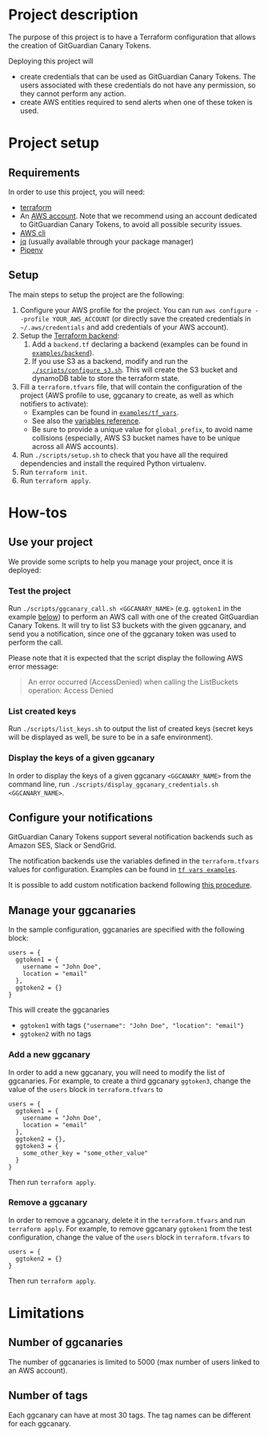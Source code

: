 # Project description

The purpose of this project is to have a Terraform configuration that allows the creation of GitGuardian Canary Tokens.

Deploying this project will

- create credentials that can be used as GitGuardian Canary Tokens. The users associated with these credentials do not have any permission, so they cannot perform any action.
- create AWS entities required to send alerts when one of these token is used.

# Project setup

## Requirements

In order to use this project, you will need:

- [terraform](https://learn.hashicorp.com/tutorials/terraform/install-cli)
- An [AWS account](https://aws.amazon.com/premiumsupport/knowledge-center/create-and-activate-aws-account/). Note that we recommend using an account dedicated to GitGuardian Canary Tokens, to avoid all possible security issues.
- [AWS cli](https://docs.aws.amazon.com/cli/latest/userguide/getting-started-install.html)
- [jq](https://stedolan.github.io/jq/) (usually available through your package manager)
- [Pipenv](https://pipenv.pypa.io/en/latest/)

## Setup

The main steps to setup the project are the following:

1. Configure your AWS profile for the project. You can run `aws configure --profile YOUR_AWS_ACCOUNT` (or directly save the created credentials in `~/.aws/credentials` and add credentials of your AWS account).
2. Setup the [Terraform backend](https://www.terraform.io/language/settings/backends/configuration):
   1. Add a `backend.tf` declaring a backend (examples can be found in [`examples/backend`](./examples/backend)).
   2. If you use S3 as a backend, modify and run the [`./scripts/configure_s3.sh`](./scripts/configure_s3.sh). This will create the S3 bucket and dynamoDB table to store the terraform state.
3. Fill a `terraform.tfvars` file, that will contain the configuration of the project (AWS profile to use, ggcanary to create, as well as which notifiers to activate):
   - Examples can be found in [`examples/tf_vars`](./examples/tf_vars).
   - See also the [variables reference](./docs/variables_reference.md).
   - Be sure to provide a unique value for `global_prefix`, to avoid name collisions (especially, AWS S3 bucket names have to be unique across all AWS accounts).
4. Run `./scripts/setup.sh` to check that you have all the required dependencies and install the required Python virtualenv.
5. Run `terraform init`.
6. Run `terraform apply`.

# How-tos

## Use your project

We provide some scripts to help you manage your project, once it is deployed:

### Test the project

Run `./scripts/ggcanary_call.sh <GGCANARY_NAME>` (e.g. `ggtoken1` in the example [below](#mange-your-ggcanaries)) to perform an AWS call with one of the created GitGuardian Canary Tokens.
It will try to list S3 buckets with the given ggcanary, and send you a notification, since one of the ggcanary token was used to perform the call.

Please note that it is expected that the script display the following AWS error message:

> An error occurred (AccessDenied) when calling the ListBuckets operation: Access Denied

### List created keys

Run `./scripts/list_keys.sh` to output the list of created keys (secret keys will be displayed as well, be sure to be in a safe environment).

### Display the keys of a given ggcanary

In order to display the keys of a given ggcanary `<GGCANARY_NAME>` from the command line, run `./scripts/display_ggcanary_credentials.sh <GGCANARY_NAME>`.

## Configure your notifications

GitGuardian Canary Tokens support several notification backends such as Amazon SES, Slack or SendGrid.

The notification backends use the variables defined in the `terraform.tfvars` values for configuration.
Examples can be found in [`tf vars examples`](./examples/tfvars).

It is possible to add custom notification backend following [this procedure](./docs/how_to_add_a_notifier.md).

## Manage your ggcanaries

In the sample configuration, ggcanaries are specified with the following block:

```
users = {
  ggtoken1 = {
    username = "John Doe",
    location = "email"
  },
  ggtoken2 = {}
}
```

This will create the ggcanaries

- `ggtoken1` with tags `{"username": "John Doe", "location": "email"}`
- `ggtoken2` with no tags

### Add a new ggcanary

In order to add a new ggcanary, you will need to modify the list of ggcanaries. For example, to create a third ggcanary `ggtoken3`, change the value of the `users` block in `terraform.tfvars` to

```
users = {
  ggtoken1 = {
    username = "John Doe",
    location = "email"
  },
  ggtoken2 = {},
  ggtoken3 = {
    some_other_key = "some_other_value"
  }
}
```

Then run `terraform apply`.

### Remove a ggcanary

In order to remove a ggcanary, delete it in the `terraform.tfvars` and run `terraform apply`. For example, to remove ggcanary `ggtoken1` from the test configuration, change the value of the `users` block in `terraform.tfvars` to

```
users = {
  ggtoken2 = {}
}
```

Then run `terraform apply`.

# Limitations

## Number of ggcanaries

The number of ggcanaries is limited to 5000 (max number of users linked to an AWS account).

## Number of tags

Each ggcanary can have at most 30 tags. The tag names can be different for each ggcanary.
